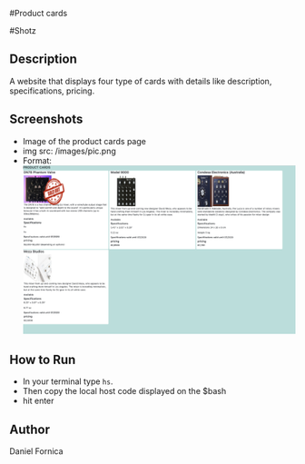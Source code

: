 #Product cards

#Shotz

## Description
A website that displays four type of cards with details 
like description, specifications, pricing.

## Screenshots
* Image of the product cards page
* img src: /images/pic.png
* Format: ![Product Cards](https://raw.githubusercontent.com/Dannyboy85/Products-Cards/master/images/pic.jpg)

## How to Run
* In your terminal type `hs`.
* Then copy the local host code displayed on the $bash
* hit enter


## Author 
Daniel Fornica